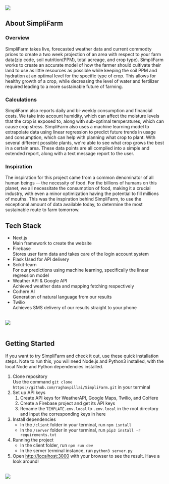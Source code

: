 <img src="https://d112y698adiu2z.cloudfront.net/photos/production/software_photos/002/257/470/datas/original.png">

## About SimpliFarm

### Overview
SimpliFarm takes live, forecasted weather data and current commodty prices to create a two week projection of an area with respect to your farm data(zip code, soil nutrition(PPM), total acreage, and crop type). SimpliFarm works to create an accurate model of how the farmer should cultivate their land to use as little resources as possible while keeping the soil PPM and hydration at an optimal level for the specific type of crop. This allows for healthy growth of a crop, while decreasing the level of water and fertilizer required leading to a more sustainable future of farming.

### Calculations
SimpliFarm also reports daily and bi-weekly consumption and financial costs. We take into account humidity, which can affect the moisture levels that the crop is exposed to, along with sub-optimal temperatures, which can cause crop stress. SimpliFarm also uses a machine learning model to extrapolate data using linear regression to predict future trends in usage and consumption, which can help with planning what crop to plant. With several different possible plants, we're able to see what crop grows the best in a certain area. These data points are all compiled into a simple and extended report, along with a text message report to the user.

### Inspiration
The inspiration for this project came from a common denominator of all human beings -- the necessity of food. For the billions of humans on this planet, we all necessitate the consumption of food, making it a crucial industry, with even a minor optimization having the potential to fill millions of mouths. This was the inspiration behind SimpliFarm, to use the exceptional amount of data available today, to determine the most sustainable route to farm tomorrow.

## Tech Stack
* Next.js  
  Main framework to create the website
* Firebase  
  Stores user farm data and takes care of the login account system
* Flask
  Used for API delivery
* Scikit-learn  
  For our predictions using machine learning, specifically the linear regression model
* Weather API & Google API  
  Achieved weather data and mapping fetching respectively
* Co:here AI  
  Generation of natural language from our results
* Twilio  
  Achieves SMS delivery of our results straight to your phone

<br>
<img src="https://d112y698adiu2z.cloudfront.net/photos/production/software_photos/002/257/479/datas/original.png">
<br></br>

## Getting Started

If you want to try SimpliFarm and check it out, use these quick installation steps. Note to run this, you will need Node.js and Python3 installed, with the local Node and Python dependencies installed.

1. Clone repository  
  Use the command `git clone https://github.com/raghavpillai/SimpliFarm.git` in your terminal
2. Set up API keys  
   1. Create API keys for WeatherAPI, Google Maps, Twilio, and CoHere
   2. Create a Firebase project and get its API keys
   3. Rename the `TEMPLATE.env.local` to `.env.local` in the root directory and input the corresponding keys in here
3. Install dependencies
   * In the `/client` folder in your terminal, run `npm isntall`
   * In the `/server` folder in your terminal, run `pip3 install -r requirements.txt`
4. Running the project
   * In the client folder, run `npm run dev`
   * In the server terminal instance, run `python3 server.py`
6. Open [http://localhost:3000](http://localhost:3000) with your browser to see the result. Have a look around!

<br>
<img src="https://d112y698adiu2z.cloudfront.net/photos/production/software_photos/002/257/476/datas/original.png">
<br></br>
